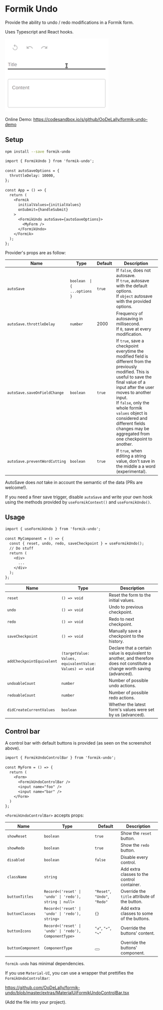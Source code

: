 # Formik Undo

Provide the ability to undo / redo modifications in a Formik form.

Uses Typescript and React hooks.


![screenshot](https://github.com/OoDeLally/formik-undo/blob/master/extras/formik-undo.gif)


Online Demo: https://codesandbox.io/s/github/OoDeLally/formik-undo-demo


## Setup

```bash
npm install --save formik-undo
```


```tsx
import { FormikUndo } from 'formik-undo';

const autoSaveOptions = {
  throttleDelay: 10000,
};

const App = () => {
  return (
    <Formik
      initialValues={initialValues}
      onSubmit={handleSubmit}
    >
      <FormikUndo autoSave={autoSaveOptions}>
        <MyForm />
      </FormikUndo>
    </Formik>
  );
};
```

Provider's props are as follow:

| Name                         | Type                           | Default | Description                                                                    |
| -----------------------------|--------------------------------|---------|--------------------------------------------------------------------------------|
| `autoSave`                   | `boolean  \| { ...options }`   | `true`  | If `false`, does not autosave.<br>If `true`, autosave with the default options.<br>If `object` autosave with the provided options. |
| `autoSave.throttleDelay`     | `number`                       | 2000    | Frequency of autosaving in millisecond.<br>If `0`, save at every modification. |
| `autoSave.saveOnFieldChange` | `boolean`                      | `true`  | If ``true``, save a checkpoint everytime the modified field is different from the previously modified. This is useful to save the final value of a input after the user moves to another input.<br>If `false`, only the whole formik `values` object is considered and different fields changes may be aggregated from one checkpoint to another. |
| `autoSave.preventWordCutting`| `boolean`                      | `true`  | If ``true``, when editing a string value, don't save in the middle a a word (experimental).  |


AutoSave does _not_ take in account the semantic of the data (PRs are welcome!).

If you need a finer save trigger, disable `autoSave` and write your own hook using the methods provided by `useFormikContext()` and `useFormikUndo()`.



## Usage

```tsx
import { useFormikUndo } from 'formik-undo';

const MyComponent = () => {
  const { reset, undo, redo, saveCheckpoint } = useFormikUndo();
  // Do stuff
  return (
    <div>
      ...
    </div>
  );
};
```

| Name                         | Type                          | Description                                                    |
| ---------------------------  |-------------------------------|----------------------------------------------------------------|
| `reset`                      | `() => void`                  | Reset the form to the initial values.                          |
| `undo`                       | `() => void`                  | Undo to previous checkpoint.                                   |
| `redo`                       | `() => void`                  | Redo to next checkpoint.                                       |
| `saveCheckpoint`             | `() => void`                  | Manually save a checkpoint to the history.                     |
| `addCheckpointEquivalent`    | `(targetValue: Values, equivalentValue: Values) => void` | Declare that a certain value is equivalent to another, and therefore does not constitute a change worth saving (advanced).  |
| `undoableCount`              | `number`                      | Number of possible undo actions.                               |
| `redoableCount`              | `number`                      | Number of possible redo actions.                               |
| `didCreateCurrentValues`     | `boolean`                     | Whether the latest form's values were set by us (advanced).    |



## Control bar

A control bar with default buttons is provided (as seen on the screenshot above).

```tsx
import { FormikUndoControlBar } from 'formik-undo';

const MyForm = () => {
  return (
    <Form>
      <FormikUndoControlBar />
      <input name="foo" />
      <input name="bar" />
    </Form>
  )
};
```

`<FormikUndoControlBar>` accepts props:

| Name                       | Type                                                    | Default                       | Description                                   |
| ---------------------------|---------------------------------------------------------|-------------------------------|-----------------------------------------------|
| `showReset`                | `boolean`                                               | `true`                        | Show the `reset` button.                      |
| `showRedo`                 | `boolean`                                               | `true`                        | Show the `redo` button.                       |
| `disabled`                 | `boolean`                                               | `false`                       | Disable every control.                        |
| `className`                | `string`                                                |                               | Add extra classes to the control container.   |
| `buttonTitles`             | `Record<('reset' \| 'undo' \| 'redo'), string \| null>` | `"Reset"`, `"Undo"`, `"Redo"` | Override the `title` attribute of the button. |
| `buttonClasses`            | `Record<('reset' \| 'undo' \| 'redo'), string>`         | `{}`                          | Add extra classes to some of the buttons.     |
| `buttonIcons`              | `Record<('reset' \| 'undo' \| 'redo'), ComponentType>`  |  `"↺"`, `"↶"`, `"↷"`          | Override the buttons' content.                |
| `buttonComponent`          | `ComponentType`                                         | <button>                      | Override the buttons' component.              |



`formik-undo` has minimal dependencies.

If you use `Material-UI`, you can use a wrapper that prettifies the `FormikUndoControlBar`:

https://github.com/OoDeLally/formik-undo/blob/master/extras/MaterialUiFormikUndoControlBar.tsx

(Add the file into your project).
